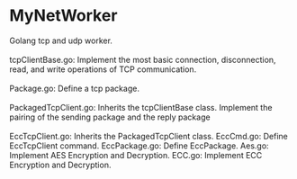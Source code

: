 # MyNetWorker
Golang tcp and udp worker.</br>
</br>
tcpClientBase.go: Implement the most basic connection, disconnection, read, and write operations of TCP communication.</br>
</br>
Package.go: Define a tcp package.</br>
</br>
PackagedTcpClient.go: Inherits the tcpClientBase class. Implement the pairing of the sending package and the reply package</br>
</br>
EccTcpClient.go: Inherits the PackagedTcpClient class. 
EccCmd.go: Define EccTcpClient command.
EccPackage.go: Define EccPackage.
Aes.go: Implement AES Encryption and Decryption.
ECC.go: Implement ECC Encryption and Decryption.
